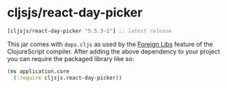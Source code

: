 # cljsjs/react-day-picker

[](dependency)
```clojure
[cljsjs/react-day-picker "5.5.3-1"] ;; latest release
```
[](/dependency)

This jar comes with `deps.cljs` as used by the [Foreign Libs][flibs] feature
of the ClojureScript compiler. After adding the above dependency to your project
you can require the packaged library like so:

```clojure
(ns application.core
  (:require cljsjs.react-day-picker))
```

[flibs]: https://clojurescript.org/reference/packaging-foreign-deps

